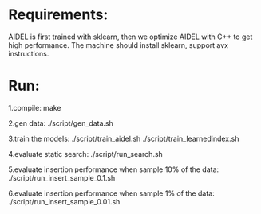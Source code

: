 # Requirements:

AIDEL is first trained with sklearn, then we optimize AIDEL with C++ to get high performance. 
The machine should install sklearn, support avx instructions.

# Run:
1.compile: 
	make

2.gen data:
	./script/gen_data.sh

3.train the models:
	./script/train_aidel.sh
	./script/train_learnedindex.sh

4.evaluate static search:
	./script/run_search.sh

5.evaluate insertion performance when sample 10% of the data:
	./script/run_insert_sample_0.1.sh

6.evaluate insertion performance when sample 1% of the data:
	./script/run_insert_sample_0.01.sh
